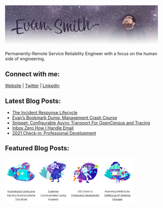 ![](images/profile_banner.png)

Permanently-Remote Service Reliability Engineer with a focus on the human side of engineering. 

## Connect with me:
[Website][website] | 
[Twitter][twitter] |
[LinkedIn][linkedin]
<br />

[website]: https://iamevan.me
[twitter]: https://twitter.com/thejokersthief
[linkedin]: https://www.linkedin.com/in/thejokersthief/
## Latest Blog Posts:
<!-- BLOG-POST-LIST:START -->
- [The Incident Response Lifecycle](https://iamevan.me/blog/the-incident-response-lifecycle)
- [Evan’s Bookmark Dump: Management Crash Course](https://iamevan.me/blog/management-resources)
- [Snippet: Configurable Async Transport For OpenCensus and Tracing](https://iamevan.me/blog/snippet-configurable-async-transport-for-opencensus-and-tracing)
- [Inbox Zero How I Handle Email](https://iamevan.me/blog/inbox-zero)
- [2021 Check-in: Professional Development](https://iamevan.me/blog/2021-check-in-professional-development)
<!-- BLOG-POST-LIST:END -->

## Featured Blog Posts:
[<img align="left" src="images/post1.png" width="21%" />][post1]
[<img align="left" src="images/post2.png" width="21%" />][post2]
[<img align="left" src="images/post3.png" width="21%" />][post3]
[<img align="left" src="images/post4.png" width="21%" />][post4]

[post1]: https://iamevan.me/blog/psychological-safety-and-the-only-pyramid-scheme-that-works
[post2]: https://iamevan.me/blog/customer-communication-during-incidents-the-how-to-of-status-page-updates
[post3]: https://iamevan.me/blog/2021-check-in-professional-development
[post4]: https://iamevan.me/blog/improving-reliability-by-splitting-up-api-breaking-changes
